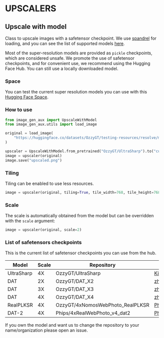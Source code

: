 # UPSCALERS

## Upscale with model

Class to upscale images with a safetensor checkpoint. We use [spandrel](https://github.com/chaiNNer-org/spandrel) for loading, and you can see the list of supported models [here](https://github.com/chaiNNer-org/spandrel?tab=readme-ov-file#model-architecture-support).

Most of the super-resolution models are provided as `pickle` checkpoints, which are considered unsafe. We promote the use of safetensor checkpoints, and for convenient use, we recommend using the Hugging Face Hub. You can still use a locally downloaded model.

### Space

You can test the current super resolution models you can use with this [Hugging Face Space](https://huggingface.co/spaces/OzzyGT/basic_upscaler).

### How to use

```python
from image_gen_aux import UpscaleWithModel
from image_gen_aux.utils import load_image

original = load_image(
    "https://huggingface.co/datasets/OzzyGT/testing-resources/resolve/main/simple_upscale/hippowaffle_small.png"
)

upscaler = UpscaleWithModel.from_pretrained("OzzyGT/UltraSharp").to("cuda")
image = upscaler(original)
image.save("upscaled.png")
```

### Tiling

Tiling can be enabled to use less resources.

```python
image = upscaler(original, tiling=True, tile_width=768, tile_height=768, overlap=8)
```

### Scale

The scale is automatically obtained from the model but can be overridden with the `scale` argument:

```python
image = upscaler(original, scale=2)
```

### List of safetensors checkpoints

This is the current list of safetensor checkpoints you can use from the hub.

|Model|Scale|Repository|Owner|
|---|---|---|---|
|UltraSharp|4X|OzzyGT/UltraSharp|[Kim2091](https://huggingface.co/Kim2091)|
|DAT|2X|OzzyGT/DAT_X2|[zhengchen1999](https://github.com/zhengchen1999)|
|DAT|3X|OzzyGT/DAT_X3|[zhengchen1999](https://github.com/zhengchen1999)|
|DAT|4X|OzzyGT/DAT_X4|[zhengchen1999](https://github.com/zhengchen1999)|
|RealPLKSR|4X|OzzyGT/4xNomosWebPhoto_RealPLKSR|[Philip Hofmann](https://huggingface.co/Phips)|
|DAT-2|4X|Phips/4xRealWebPhoto_v4_dat2|[Philip Hofmann](https://huggingface.co/Phips)|

If you own the model and want us to change the repository to your name/organization please open an issue.

